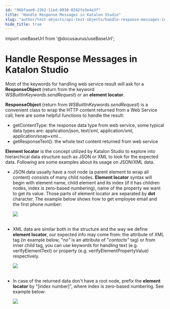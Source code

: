 ```yaml
---
id: "96bfaae0-22b2-11ed-9930-0242fe3e4a3f"
title: "Handle Response Messages in Katalon Studio"
slug: "author/test-objects/api-test-objects/handle-response-messages-in-katalon-studio"
hide_title: true
---
```

import useBaseUrl from '@docusaurus/useBaseUrl';


# <a id="id" class="anchor_top_offset"/><a id="ariaid-title1" class="anchor_top_offset"/>Handle Response Messages in <span xmlns="http://www.w3.org/1999/xhtml" className="ph">Katalon Studio</span> 

<p xmlns="http://www.w3.org/1999/xhtml" className="p">Most of the keywords for handling web service result will ask   for a <strong className="ph b">ResponseObject</strong> (return from the   keyword <em className="ph i">WSBuiltInKeywords.sendRequest</em>) or an   <strong className="ph b">element locator</strong>.</p> 
<p xmlns="http://www.w3.org/1999/xhtml" className="p">   <strong className="ph b">ResponseObject</strong> (return from   <em className="ph i">WSBuiltInKeywords.sendRequest</em>) is a convenient class to   wrap the HTTP content returned from a Web Service call, here are   some helpful functions to handle the result:</p> 
<ul xmlns="http://www.w3.org/1999/xhtml" className="ul"><li className="li">getContentType: the response data type from web service, some     typical data types are: application/json, text/xml,     application/xml, application/soap+xml…</li><li className="li">getResponseText(): the whole text content returned from web     service</li></ul> 
<p xmlns="http://www.w3.org/1999/xhtml" className="p">   <strong className="ph b">Element locator</strong> is the concept utilized by   Katalon Studio to explore into hierarchical data structure such as   JSON or XML to look for the expected data. Following are some   examples about its usage on JSON/XML data.</p> 
<ul xmlns="http://www.w3.org/1999/xhtml" className="ul"><li className="li">     <p className="p">JSON data usually have a root node (a parent element to wrap all       content) consists of many child nodes. <strong className="ph b">Element         locator</strong> syntax will begin with element name, child       element and its index (if it has children nodes, index is       zero-based numbering), name of the property we want to get its       value. Those parts of element locator are separated by       <strong className="ph b">dot</strong> character. The example below shows how to       get employee email and the first phone number:</p>     <p className="p">       <img className="image" src={useBaseUrl("https://github.com/katalon-studio/docs-images/raw/master/katalon-studio/docs/handle-response-messages/1.png")} /><br /><br />     </p>   </li><li className="li">     <p className="p">XML data are similar both in the structure and the way we define       <strong className="ph b">element locator</strong>, our expected info may come from:       the attribute of XML tag (in example below, "<em className="ph i">no"</em> is       an attribute of "<em className="ph i">contacts"</em> tag) or from inner child       tag, you can use keywords for handling text (e.g.       verifyElementText) or property (e.g. verifyElementPropertyValue)       respectively.</p>     <p className="p">       <img className="image" src={useBaseUrl("https://github.com/katalon-studio/docs-images/raw/master/katalon-studio/docs/handle-response-messages/2.png")} /><br /><br />     </p>   </li><li className="li">     <p className="p">In case of the returned data don't have a root node, prefix the       <strong className="ph b">element locator</strong> by "[index number]", where index       is zero-based numbering. See example below:</p>     <p className="p">       <img className="image" src={useBaseUrl("https://github.com/katalon-studio/docs-images/raw/master/katalon-studio/docs/handle-response-messages/3.png")} /><br /><br />     </p>   </li></ul> 
